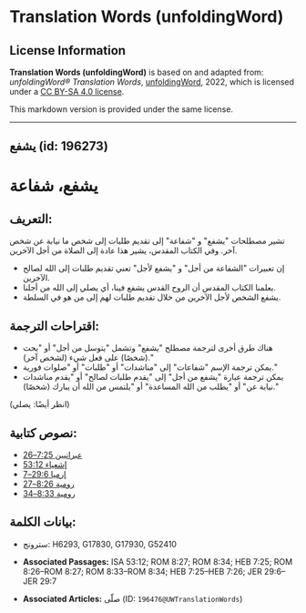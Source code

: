 # Translation Words (unfoldingWord)

## License Information

**Translation Words (unfoldingWord)** is based on and adapted from: _unfoldingWord® Translation Words_, [unfoldingWord](https://unfoldingword.org/utw), 2022, which is licensed under a [CC BY-SA 4.0 license](https://creativecommons.org/licenses/by-sa/4.0/legalcode.en).

This markdown version is provided under the same license.



--------------------------------

## يشفع (id: 196273)

يشفع، شفاعة
===========

التعريف:
--------

تشير مصطلحات "يشفع" و "شفاعة" إلى تقديم طلبات إلى شخص ما نيابة عن شخص آخر. وفي الكتاب المقدس، يشير هذا عادة إلى الصلاة من أجل الآخرين.

* إن تعبيرات "الشفاعة من أجل" و "يشفع لأجل" تعني تقديم طلبات إلى الله لصالح الآخرين.
* يعلمنا الكتاب المقدس أن الروح القدس يشفع فينا، أي يصلي إلى الله من أجلنا.
* يشفع الشخص لأجل الآخرين من خلال تقديم طلبات لهم إلى من هو في السلطة.

اقتراحات الترجمة:
-----------------

* هناك طرق أخرى لترجمة مصطلح "يشفع" وتشمل "يتوسل من أجل" أو "يحث (شخصًا) على فعل شيء (لشخص آخر)."
* يمكن ترجمة الإسم "شفاعات" إلى "مناشدات" أو "طلبات" أو "صلوات فورية."
* يمكن ترجمة عبارة "يشفع من أجل" إلى "يقدم طلبات لصالح" أو "يقدم مناشدات نيابة عن" أو "يطلب من الله المساعدة" أو "يلتمس من الله أن يبارك (شخصًا)."

(انظر أيضًا: يصلي)

نصوص كتابية:
------------

* [عبرانيين 7:25–26](https://ref.ly/Heb7:25-Heb7:26)
* [إشعياء 53:12](https://ref.ly/Isa53:12)
* [إرميا 29:6–7](https://ref.ly/Jer29:6-Jer29:7)
* [رومية 8:26–27](https://ref.ly/Rom8:26-Rom8:27)
* [رومية 8:33–34](https://ref.ly/Rom8:33-Rom8:34)

بيانات الكلمة:
--------------

* سترونج: H6293, G17830, G17930, G52410

* **Associated Passages:** ISA 53:12; ROM 8:27; ROM 8:34; HEB 7:25; ROM 8:26–ROM 8:27; ROM 8:33–ROM 8:34; HEB 7:25–HEB 7:26; JER 29:6–JER 29:7
* **Associated Articles:** صلّى (ID: `196476@UWTranslationWords`)

